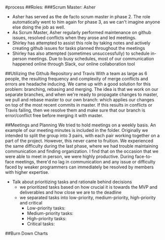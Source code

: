 #process
##Roles:
###Scrum Master: Asher
* Asher has served as the de facto scrum master in phase 2. The role automatically went to him again for phase 3, as we can't imagine anyone else doing the job as well.
* As Scrum Master, Asher regularly performed maintenance on github issues, resolved conflicts when they arose and led meetings.
* Shirley has attempted to assist this role by taking notes and actively creating github issues for tasks planned throughout the meetings
* Shirley has also attempted (sometimes unsuccessfully) to schedule in-person meetings. Due to busy schedules, most of our communication happened online through Slack, our online collaboration tool

##Utilizing the Github Repository and Travis
With a team as large as 6 people, the resulting frequency and complexity of merge conflicts and errors are headache inducing. We came up with a good solution for this problem: branching, rebasing and merging. The idea is that we work on our separate branches, and when we're ready to propagate changes to master, we pull and rebase master to our own branch: which applies our changes on top of the most recent commits in master. If this results in conflicts or Travis failing, then we resolve them and make sure that our branch is error/conflict free before merging it with master.

##Meetings and Planning
We tried to hold meetings on a weekly basis. An example of our meeting minutes is included in the folder.
Originally we intended to split the group into 3 pairs, with each pair working together on a part of the project. However, this never came to fruition. We experienced the same difficulty during the last phase, where we had trouble maintaining communication and finding organization. 
I find that on the occasion that we were able to meet in person, we were highly productive. During face-to-face meetings, there'd no lag in communication and any issue or difficulty faced by weaker programmers can immediately be resolved by members with higher expertise.
 
* Talk about prioritizing tasks and rationale behind decisions
	* we prioritized tasks based on how crucial it is towards the MVP and deliverables and how close we are to the deadline
	* we separated tasks into low-priority, medium-priority, high-priority and critical
		* Low-priority tasks: 
		* Medium-priority tasks: 
		* High-priority tasks:
		* Critical tasks:

##Burn Down Charts



	